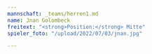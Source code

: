 ```yaml
---
mannschaft: _teams/herren1.md
name: Jnan Golombeck
freitext: "<strong>Position:</strong> Mitte"
spieler_foto: "/upload/2022/07/03/jnan.jpg"

---
```

